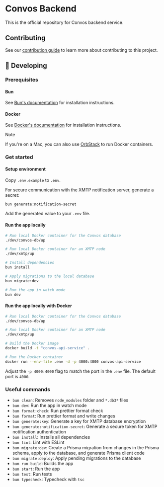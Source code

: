 # Convos Backend

This is the official repository for Convos backend service.

## Contributing

See our [contribution guide](./CONTRIBUTING.md) to learn more about contributing to this project.

## 🔧 Developing

### Prerequisites

#### Bun

See [Bun's documentation](https://bun.sh/docs/installation) for installation instructions.

#### Docker

See [Docker's documentation](https://docs.docker.com/get-docker/) for installation instructions.

> [!NOTE]
> If you're on a Mac, you can also use [OrbStack](https://orbstack.dev/) to run Docker containers.

### Get started

#### Setup environment

Copy `.env.example` to `.env`.

For secure communication with the XMTP notification server, generate a secret:

```bash
bun generate:notification-secret
```

Add the generated value to your `.env` file.

#### Run the app locally

```bash
# Run local Docker container for the Convos database
./dev/convos-db/up

# Run local Docker container for an XMTP node
./dev/xmtp/up

# Install dependencies
bun install

# Apply migrations to the local database
bun migrate:dev

# Run the app in watch mode
bun dev
```

#### Run the app locally with Docker

```bash
# Run local Docker container for the Convos database
./dev/convos-db/up

# Run local Docker container for an XMTP node
./dev/xmtp/up

# Build the Docker image
docker build -t "convos-api-service" .

# Run the Docker container
docker run --env-file .env -d -p 4000:4000 convos-api-service
```

Adjust the `-p 4000:4000` flag to match the port in the `.env` file. The default port is `4000`.

### Useful commands

- `bun clean`: Removes `node_modules` folder and `*.db3*` files
- `bun dev`: Run the app in watch mode
- `bun format:check`: Run prettier format check
- `bun format`: Run prettier format and write changes
- `bun generate:key`: Generate a key for XMTP database encryption
- `bun generate:notification-secret`: Generate a secure token for XMTP notification authentication
- `bun install`: Installs all dependencies
- `bun lint`: Lint with ESLint
- `bun migrate:dev`: Create a Prisma migration from changes in the Prisma schema, apply to the database, and generate Prisma client code
- `bun migrate:deploy`: Apply pending migrations to the database
- `bun run build`: Builds the app
- `bun start`: Run the app
- `bun test`: Run tests
- `bun typecheck`: Typecheck with `tsc`
